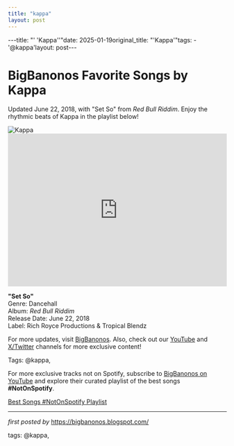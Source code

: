 ```yaml
---
title: "kappa"
layout: post
---
```

---title: "' 'Kappa''"date: 2025-01-19original_title: "'Kappa'"tags:  - '@kappa'layout: post---<!-- Title of the Post --><h1 >BigBanonos Favorite Songs by Kappa</h1> <!-- Introductory Text --><p >Updated June 22, 2018, with "Set So" from <em>Red Bull Riddim</em>. Enjoy the rhythmic beats of Kappa in the playlist below!</p> <!-- Featured Image --><div > <img src="https://i.scdn.co/image/ab67616d0000b273cac8e63c72d65c0a08e78d24" alt="Kappa" /></div> <!-- Spotify Embed --><div > <iframe src="https://open.spotify.com/embed/playlist/1fS0Fu3VvqsWxIQOudisvn?utm_source=generator" width="100%" height="352" frameborder="0" allowfullscreen="" allow="autoplay; clipboard-write; encrypted-media; fullscreen; picture-in-picture" loading="lazy"></iframe></div> <!-- Song Information --><div > <p><strong>"Set So"</strong><br> Genre: Dancehall<br> Album: <em>Red Bull Riddim</em><br> Release Date: June 22, 2018<br> Label: Rich Royce Productions & Tropical Blendz</p></div> <!-- Footer Links --><div > <p>For more updates, visit <a href="https://bigbanonos.blogspot.com/" target="_blank">BigBanonos</a>. Also, check out our <a href="https://www.youtube.com/@BigBanonos" target="_blank">YouTube</a> and <a href="https://x.com/bigbanonos" target="_blank">X/Twitter</a> channels for more exclusive content!</p></div> <!-- Tags --><p >Tags: @kappa,</p><!--Subscribe and Playlist Links--><div>    <p>For more exclusive tracks not on Spotify, subscribe to <a href="https://www.youtube.com/@BigBanonos" target="_blank">BigBanonos on YouTube</a> and explore their curated playlist of the best songs <strong>#NotOnSpotify</strong>.</p>    <p><a href="https://www.youtube.com/playlist?list=PLtuNtuTatqI0kFahUCbtbfenC_ET5O_tr" target="_blank">Best Songs #NotOnSpotify Playlist<br /></a></p></div><hr /><p><em>first posted by</em> <a href="https://bigbanonos.blogspot.com/" rel="noopener" target="_new">https://bigbanonos.blogspot.com/</a></p><p>tags: @kappa,</p>